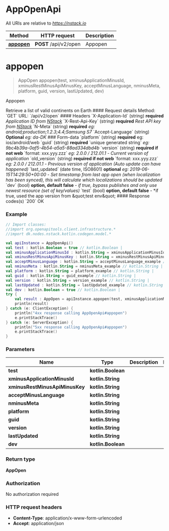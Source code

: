 # AppOpenApi

All URIs are relative to *https://nstack.io*

Method | HTTP request | Description
------------- | ------------- | -------------
[**appopen**](AppOpenApi.md#appopen) | **POST** /api/v2/open | Appopen


<a name="appopen"></a>
# **appopen**
> AppOpen appopen(test, xminusApplicationMinusId, xminusRestMinusApiMinusKey, acceptMinusLanguage, nminusMeta, platform, guid, version, lastUpdated, dev)

Appopen

Retrieve a list of valid continents on Earth  #### Request details Method:    &#x60;GET&#x60;  URL:    &#x60;/api/v2/open&#x60;  #### Headers  &#x60;X-Application-Id&#x60; (string) **required** _Application ID from [NStack](https://nstack.io)_  &#x60;X-Rest-Api-Key&#x60; (string) **required** _Rest API key from [NStack](https://nstack.io)_  &#x60;N-Meta&#x60; (string) **required** _eg: android;production;1.2.3;4.4;Samsung S7_  &#x60;Accept-Language&#x60; (string) **Optional** _eg: da-DK_  ### Form-data  &#x60;platform&#x60; (string) **required** eg: ios/android/web  &#x60;guid&#x60; (string) **required** &#x60;unique generated string&#x60; *eg: 9bc4b39a-0af5-4b54-a5a5-88ad334dbd4b*  &#x60;version&#x60; (string) **required if not web** &#x60;format: xxx.yyy.zzz&#x60; *eg: 2.0.0 / 212.01.1*  - *Current version of application*  &#x60;old_version&#x60; (string) **required if not web** &#x60;format: xxx.yyy.zzz&#x60; *eg: 2.0.0 / 212.01.1*  - *Previous version of application (Auto update can have happened)*  &#x60;last_updated&#x60; (date time, ISO8601) **optional** *eg: 2019-06-15T14:29:50+00:00*  - *Set timestamp from last app open (when localization has been synced), this will calculate which localizations should be updated*  &#x60;dev&#x60; (bool) **option, default false**  - *if true, bypass publishes and only use newest resource (set of key/values)*   &#x60;test&#x60; (bool) **option, default false**  - *if true, used the app version from \&quot;test env\&quot;    #### Response codes(s) &#x60;200&#x60; OK

### Example
```kotlin
// Import classes:
//import org.openapitools.client.infrastructure.*
//import dk.nodes.nstack.kotlin.codegen.model.*

val apiInstance = AppOpenApi()
val test : kotlin.Boolean = true // kotlin.Boolean | 
val xminusApplicationMinusId : kotlin.String = xminusApplicationMinusId_example // kotlin.String | 
val xminusRestMinusApiMinusKey : kotlin.String = xminusRestMinusApiMinusKey_example // kotlin.String | 
val acceptMinusLanguage : kotlin.String = acceptMinusLanguage_example // kotlin.String | 
val nminusMeta : kotlin.String = nminusMeta_example // kotlin.String | 
val platform : kotlin.String = platform_example // kotlin.String | 
val guid : kotlin.String = guid_example // kotlin.String | 
val version : kotlin.String = version_example // kotlin.String | 
val lastUpdated : kotlin.String = lastUpdated_example // kotlin.String | 
val dev : kotlin.Boolean = true // kotlin.Boolean | 
try {
    val result : AppOpen = apiInstance.appopen(test, xminusApplicationMinusId, xminusRestMinusApiMinusKey, acceptMinusLanguage, nminusMeta, platform, guid, version, lastUpdated, dev)
    println(result)
} catch (e: ClientException) {
    println("4xx response calling AppOpenApi#appopen")
    e.printStackTrace()
} catch (e: ServerException) {
    println("5xx response calling AppOpenApi#appopen")
    e.printStackTrace()
}
```

### Parameters

Name | Type | Description  | Notes
------------- | ------------- | ------------- | -------------
 **test** | **kotlin.Boolean**|  |
 **xminusApplicationMinusId** | **kotlin.String**|  |
 **xminusRestMinusApiMinusKey** | **kotlin.String**|  |
 **acceptMinusLanguage** | **kotlin.String**|  |
 **nminusMeta** | **kotlin.String**|  |
 **platform** | **kotlin.String**|  |
 **guid** | **kotlin.String**|  |
 **version** | **kotlin.String**|  |
 **lastUpdated** | **kotlin.String**|  |
 **dev** | **kotlin.Boolean**|  |

### Return type

**AppOpen**

### Authorization

No authorization required

### HTTP request headers

 - **Content-Type**: application/x-www-form-urlencoded
 - **Accept**: application/json

